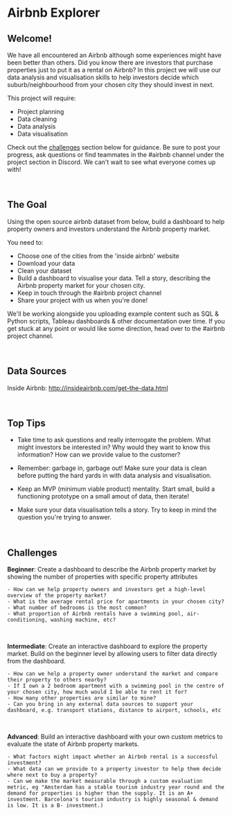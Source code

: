 # Airbnb Explorer

## Welcome!
We have all encountered an Airbnb although some experiences might have been better than others. Did you know there are investors that purchase properties just to put it as a rental on Airbnb? In this project we will use our data analysis and visualisation skills to help investors decide which suburb/neighbourhood from your chosen city they should invest in next.

This project will require:
- Project planning
- Data cleaning
- Data analysis
- Data visualisation

Check out the [challenges](#challenges) section below for guidance. Be sure to post your progress, ask questions or find teammates in the #airbnb channel under the project section in Discord. We can't wait to see what everyone comes up with!

<br>

## The Goal
Using the open source airbnb dataset from below, build a dashboard to help property owners and investors understand the Airbnb property market.

You need to:
- Choose one of the cities from the 'inside airbnb' website
- Download your data
- Clean your dataset
- Build a dashboard to visualise your data. Tell a story, describing the Airbnb property market for your chosen city.
- Keep in touch through the #airbnb project channel
- Share your project with us when you're done!

We'll be working alongside you uploading example content such as SQL & Python scripts, Tableau dashboards & other documentation over time. If you get stuck at any point or would like some direction, head over to the #airbnb project channel.

<br>

## Data Sources

Inside Airbnb: http://insideairbnb.com/get-the-data.html

<br>

## Top Tips

- Take time to ask questions and really interrogate the problem. What might investors be interested in? Why would they want to know this information? How can we provide value to the customer?

- Remember: garbage in, garbage out! Make sure your data is clean before putting the hard yards in with data analysis and visualisation.

- Keep an MVP (minimum viable product) mentality. Start small, build a functioning prototype on a small amout of data, then iterate!

- Make sure your data visualisation tells a story. Try to keep in mind the question you're trying to answer.

<br>

## Challenges

**Beginner**: Create a dashboard to describe the Airbnb property market by showing the number of properties with specific property attributes

    - How can we help property owners and investors get a high-level overview of the property market?
    - What is the average rental price for apartments in your chosen city?
    - What number of bedrooms is the most common?
    - What proportion of Airbnb rentals have a swimming pool, air-conditioning, washing machine, etc?

<br>

**Intermediate**: Create an interactive dashboard to explore the property market. Build on the beginner level by allowing users to filter data directly from the dashboard.

    - How can we help a property owner understand the market and compare their property to others nearby?
    - If I own a 2 bedroom apartment with a swimming pool in the centre of your chosen city, how much would I be able to rent it for?
    - How many other properties are similar to mine?
    - Can you bring in any external data sources to support your dashboard, e.g. transport stations, distance to airport, schools, etc

<br>

**Advanced**: Build an interactive dashboard with your own custom metrics to evaluate the state of Airbnb property markets.

    - What factors might impact whether an Airbnb rental is a successful investment?
    - What data can we provide to a property investor to help them decide where next to buy a property?
    - Can we make the market measurable through a custom evaluation metric, eg "Amsterdam has a stable tourism industry year round and the demand for properties is higher than the supply. It is an A+ investment. Barcelona's tourism industry is highly seasonal & demand is low. It is a B- investment.)

<br>
